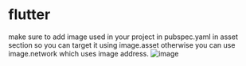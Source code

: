 # flutter
make sure to add image used in your project in pubspec.yaml in asset section so you can target it using image.asset
otherwise you can use image.network which uses image address.
![image](https://github.com/Shaikh-Saqlain-Ahmad/flutter/assets/98037915/bac6a598-ad70-4881-ac0f-da219fa88d25)
